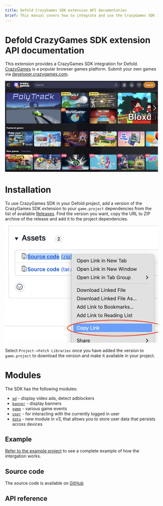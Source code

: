 ```yaml
---
title: Defold CrazyGames SDK extension API documentation
brief: This manual covers how to integrate and use the CrazyGames SDK in Defold.
---
```


# Defold CrazyGames SDK extension API documentation

This extension provides a CrazyGames SDK integration for Defold. [CrazyGames](https://www.crazygames.com/) is a popular browser games platform. Submit your own games via [developer.crazygames.com](https://developer.crazygames.com/).


![CrazyGames.com landing page](crazygames.jpg)

# Installation
To use CrazyGames SDK in your Defold project, add a version of the CrazyGames SDK extension to your `game.project` dependencies from the list of available [Releases](https://github.com/defold/extension-crazygames/releases). Find the version you want, copy the URL to ZIP archive of the release and add it to the project dependencies.

![](add-dependency.png)

Select `Project->Fetch Libraries` once you have added the version to `game.project` to download the version and make it available in your project.

# Modules

The SDK has the following modules:

* [`ad`](ad) - display video ads, detect adblockers
* [`banner`](banner) - display banners
* [`game`](game) - various game events
* [`user`](user) - for interacting with the currently logged in user
* [`data`](data) - new module in v3, that allows you to store user data that persists across devices


## Example

[Refer to the example project](https://github.com/defold/extension-crazygames/blob/master/main/crazygames.gui_script) to see a complete example of how the intergation works.


## Source code

The source code is available on [GitHub](https://github.com/defold/extension-crazygames)


## API reference
